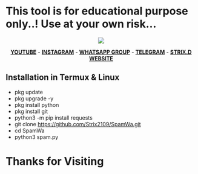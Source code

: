 # This tool is for educational purpose only..! Use at your own risk...

<p align="center"><img src="https://1.bp.blogspot.com/-RW2NqQ7QGdA/YKJs0Ta_VXI/AAAAAAAAAis/UWth1HIfddsLC4M9QT0fBdG2GVkhckCdQCNcBGAsYHQ/w400-h245/IMG_20210517_184539.jpg"></p>


<p align="center">
  <a href="https://www.youtube.com/channel/UCVgFuT27u3-4yR1i0PrE3wQ"><b>YOUTUBE</b></a>
  <span> - </span>
  <a href="https://www.instagram.com/strix_21/?igshid=lqd87k2v6v4t"><b>INSTAGRAM</b></a>
  <span> - </span>
  <a href="https://chat.whatsapp.com/DceoeOn5fFF3y5Fr1C8NK0"><b>WHATSAPP GROUP</b></a>
  <span> - </span>
  <a href="https://t.me/Strixkingdom"><b>TELEGRAM</b></a>
  <span> - </span>
  <a href="https://strixkingdom.blogspot.com/?m=0"><b>STRIX.D WEBSITE</b></a>
</p>


## Installation in Termux & Linux
* pkg update
* pkg upgrade -y
* pkg install python
* pkg install git
* python3 -m pip install requests
* git clone https://github.com/Strix2109/SpamWa.git
* cd SpamWa
* python3 spam.py

# Thanks for Visiting
